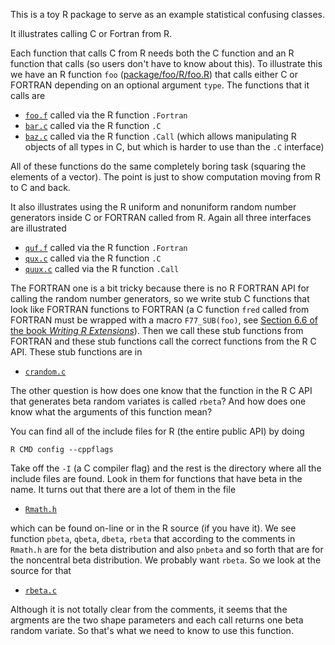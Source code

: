 This is a toy R package to serve as an example statistical confusing classes.

It illustrates calling C or Fortran from R.

Each function that calls C from R needs both the C function and an R function
that calls (so users don't have to know about this).  To illustrate this
we have an R function `foo` ([package/foo/R/foo.R](package/foo/R/foo.R))
that calls either C or FORTRAN depending on an optional argument `type`.
The functions that it calls are

 * [`foo.f`](package/foo/src/foo.f) called via the R function `.Fortran`
 * [`bar.c`](package/foo/src/bar.c) called via the R function `.C`
 * [`baz.c`](package/foo/src/baz.c) called via the R function `.Call`
     (which allows manipulating R objects of all types in
     C, but which is harder to use than the `.C` interface)

All of these functions do the same completely boring task (squaring the
elements of a vector).  The point is just to show computation moving from R
to C and back.

It also illustrates using the R uniform and nonuniform random number
generators inside C or FORTRAN called from R.
Again all three interfaces are illustrated

 * [`quf.f`](package/foo/src/quf.f) called via the R function `.Fortran`
 * [`qux.c`](package/foo/src/qux.c) called via the R function `.C`
 * [`quux.c`](package/foo/src/quux.c) called via the R function `.Call`

The FORTRAN one is a bit tricky because there is no R FORTRAN API for calling
the random number generators, so we write stub C functions that look like
FORTRAN functions to FORTRAN (a C function `fred` called from FORTRAN must be
wrapped with a macro `F77_SUB(foo)`, see [Section 6.6 of the book *Writing R Extensions*](http://cran.us.r-project.org/doc/manuals/r-release/R-exts.html#Calling-C-from-FORTRAN-and-vice-versa)).  Then we call these stub functions from
FORTRAN and these stub functions call the correct functions from the R C API.
These stub functions are in

 * [`crandom.c`](package/foo/src/crandom.c)

The other question is how does one know that the function in the R C API
that generates beta random variates is called `rbeta`?  And how does one
know what the arguments of this function mean?

You can find all of the include files for R (the entire public API) by doing

    R CMD config --cppflags

Take off the `-I` (a C compiler flag) and the rest is the directory where
all the include files are found.  Look in them for functions that have beta
in the name.  It turns out that there are a lot of them in the file

 * [`Rmath.h`](https://svn.r-project.org/R/trunk/src/include/Rmath.h)

which can be found on-line or in the R source (if you have it).  We see
function `pbeta`, `qbeta`, `dbeta`, `rbeta` that according to the comments
in `Rmath.h` are for the beta distribution and also `pnbeta` and so forth
that are for the noncentral beta distribution.  We probably want `rbeta`.
So we look at the source for that

 * [`rbeta.c`](https://svn.r-project.org/R/trunk/src/nmath/rbeta.c)

Although it is not totally clear from the comments, it seems that the argments
are the two shape parameters and each call returns one beta random variate.
So that's what we need to know to use this function.


